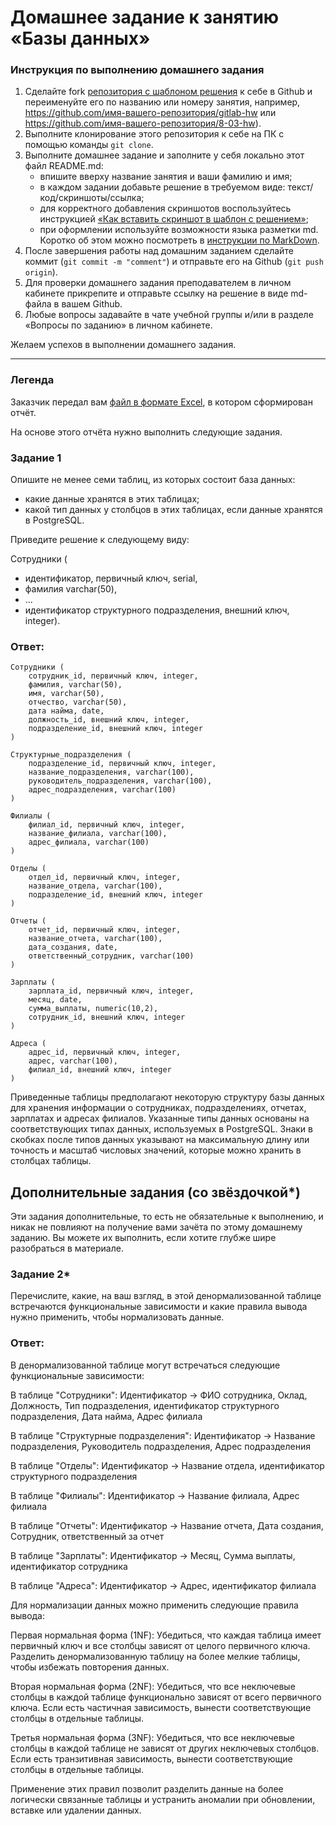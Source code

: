 # Домашнее задание к занятию «Базы данных»

### Инструкция по выполнению домашнего задания

1. Сделайте fork [репозитория c шаблоном решения](https://github.com/netology-code/sys-pattern-homework) к себе в Github и переименуйте его по названию или номеру занятия, например, https://github.com/имя-вашего-репозитория/gitlab-hw или https://github.com/имя-вашего-репозитория/8-03-hw).
2. Выполните клонирование этого репозитория к себе на ПК с помощью команды `git clone`.
3. Выполните домашнее задание и заполните у себя локально этот файл README.md:
   - впишите вверху название занятия и ваши фамилию и имя;
   - в каждом задании добавьте решение в требуемом виде: текст/код/скриншоты/ссылка;
   - для корректного добавления скриншотов воспользуйтесь инструкцией [«Как вставить скриншот в шаблон с решением»](https://github.com/netology-code/sys-pattern-homework/blob/main/screen-instruction.md);
   - при оформлении используйте возможности языка разметки md. Коротко об этом можно посмотреть в [инструкции по MarkDown](https://github.com/netology-code/sys-pattern-homework/blob/main/md-instruction.md).
4. После завершения работы над домашним заданием сделайте коммит (`git commit -m "comment"`) и отправьте его на Github (`git push origin`).
5. Для проверки домашнего задания преподавателем в личном кабинете прикрепите и отправьте ссылку на решение в виде md-файла в вашем Github.
6. Любые вопросы задавайте в чате учебной группы и/или в разделе «Вопросы по заданию» в личном кабинете.

Желаем успехов в выполнении домашнего задания.

---
### Легенда

Заказчик передал вам [файл в формате Excel](https://github.com/netology-code/sdb-homeworks/blob/main/resources/hw-12-1.xlsx), в котором сформирован отчёт. 

На основе этого отчёта нужно выполнить следующие задания.

### Задание 1

Опишите не менее семи таблиц, из которых состоит база данных:

- какие данные хранятся в этих таблицах;
- какой тип данных у столбцов в этих таблицах, если данные хранятся в PostgreSQL.

Приведите решение к следующему виду:

Сотрудники (

- идентификатор, первичный ключ, serial,
- фамилия varchar(50),
- ...
- идентификатор структурного подразделения, внешний ключ, integer).

### Ответ:

```
Сотрудники (
    сотрудник_id, первичный ключ, integer,
    фамилия, varchar(50),
    имя, varchar(50),
    отчество, varchar(50),
    дата найма, date,
    должность_id, внешний ключ, integer,
    подразделение_id, внешний ключ, integer
)

Структурные_подразделения (
    подразделение_id, первичный ключ, integer,
    название_подразделения, varchar(100),
    руководитель_подразделения, varchar(100),
    адрес_подразделения, varchar(100)
)

Филиалы (
    филиал_id, первичный ключ, integer,
    название_филиала, varchar(100),
    адрес_филиала, varchar(100)
)

Отделы (
    отдел_id, первичный ключ, integer,
    название_отдела, varchar(100),
    подразделение_id, внешний ключ, integer
)

Отчеты (
    отчет_id, первичный ключ, integer,
    название_отчета, varchar(100),
    дата_создания, date,
    ответственный_сотрудник, varchar(100)
)

Зарплаты (
    зарплата_id, первичный ключ, integer,
    месяц, date,
    сумма_выплаты, numeric(10,2),
    сотрудник_id, внешний ключ, integer
)

Адреса (
    адрес_id, первичный ключ, integer,
    адрес, varchar(100),
    филиал_id, внешний ключ, integer
)
```
Приведенные таблицы предполагают некоторую структуру базы данных для хранения информации о сотрудниках, подразделениях, отчетах, зарплатах и адресах филиалов. Указанные типы данных основаны на соответствующих типах данных, используемых в PostgreSQL. Знаки в скобках после типов данных указывают на максимальную длину или точность и масштаб числовых значений, которые можно хранить в столбцах таблицы.


## Дополнительные задания (со звёздочкой*)
Эти задания дополнительные, то есть не обязательные к выполнению, и никак не повлияют на получение вами зачёта по этому домашнему заданию. Вы можете их выполнить, если хотите глубже шире разобраться в материале.


### Задание 2*

Перечислите, какие, на ваш взгляд, в этой денормализованной таблице встречаются функциональные зависимости и какие правила вывода нужно применить, чтобы нормализовать данные.


### Ответ:

В денормализованной таблице могут встречаться следующие функциональные зависимости:

В таблице "Сотрудники":
Идентификатор -> ФИО сотрудника, Оклад, Должность, Тип подразделения, идентификатор структурного подразделения, Дата найма, Адрес филиала

В таблице "Структурные подразделения":
Идентификатор -> Название подразделения, Руководитель подразделения, Адрес подразделения

В таблице "Отделы":
Идентификатор -> Название отдела, идентификатор структурного подразделения

В таблице "Филиалы":
Идентификатор -> Название филиала, Адрес филиала

В таблице "Отчеты":
Идентификатор -> Название отчета, Дата создания, Сотрудник, ответственный за отчет

В таблице "Зарплаты":
Идентификатор -> Месяц, Сумма выплаты, идентификатор сотрудника

В таблице "Адреса":
Идентификатор -> Адрес, идентификатор филиала

Для нормализации данных можно применить следующие правила вывода:

Первая нормальная форма (1NF): Убедиться, что каждая таблица имеет первичный ключ и все столбцы зависят от целого первичного ключа. Разделить денормализованную таблицу на более мелкие таблицы, чтобы избежать повторения данных.

Вторая нормальная форма (2NF): Убедиться, что все неключевые столбцы в каждой таблице функционально зависят от всего первичного ключа. Если есть частичная зависимость, вынести соответствующие столбцы в отдельные таблицы.

Третья нормальная форма (3NF): Убедиться, что все неключевые столбцы в каждой таблице не зависят от других неключевых столбцов. Если есть транзитивная зависимость, вынести соответствующие столбцы в отдельные таблицы.

Применение этих правил позволит разделить данные на более логически связанные таблицы и устранить аномалии при обновлении, вставке или удалении данных.
